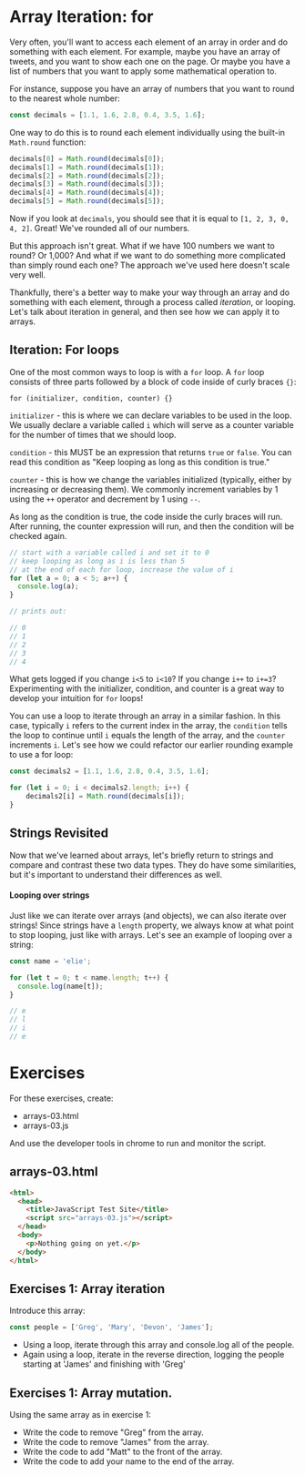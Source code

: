 # Array Iteration: for

Very often, you'll want to access each element of an array in order and do something with each element. For example, maybe you have an array of tweets, and you want to show each one on the page. Or maybe you have a list of numbers that you want to apply some mathematical operation to.

For instance, suppose you have an array of numbers that you want to round to the nearest whole number:

~~~javascript
const decimals = [1.1, 1.6, 2.8, 0.4, 3.5, 1.6];
~~~

One way to do this is to round each element individually using the built-in `Math.round` function:

~~~javascript
decimals[0] = Math.round(decimals[0]);
decimals[1] = Math.round(decimals[1]);
decimals[2] = Math.round(decimals[2]);
decimals[3] = Math.round(decimals[3]);
decimals[4] = Math.round(decimals[4]);
decimals[5] = Math.round(decimals[5]);
~~~

Now if you look at `decimals`, you should see that it is equal to `[1, 2, 3, 0, 4, 2]`. Great! We've rounded all of our numbers.

But this approach isn't great. What if we have 100 numbers we want to round? Or 1,000? And what if we want to do something more complicated than simply round each one? The approach we've used here doesn't scale very well.

Thankfully, there's a better way to make your way through an array and do something with each element, through a process called _iteration_, or looping. Let's talk about iteration in general, and then see how we can apply it to arrays.

## Iteration: For loops

One of the most common ways to loop is with a `for` loop. A `for` loop consists of three parts followed by a block of code inside of curly braces `{}`:

`for (initializer, condition, counter) {}`

`initializer` - this is where we can declare variables to be used in the loop. We usually declare a variable called `i` which will serve as a counter variable for the number of times that we should loop.

`condition` - this MUST be an expression that returns `true` or `false`. You can read this condition as "Keep looping as long as this condition is true."

`counter` - this is how we change the variables initialized (typically, either by increasing or decreasing them). We commonly increment variables by 1 using the `++` operator and decrement by 1 using `--`.

As long as the condition is true, the code inside the curly braces will run. After running, the counter expression will run, and then the condition will be checked again.

~~~javascript
// start with a variable called i and set it to 0
// keep looping as long as i is less than 5
// at the end of each for loop, increase the value of i
for (let a = 0; a < 5; a++) {
  console.log(a);
}

// prints out:

// 0
// 1
// 2
// 3
// 4
~~~

What gets logged if you change `i<5` to `i<10`? If you change `i++` to `i+=3`? Experimenting with the initializer, condition, and counter is a great way to develop your intuition for `for` loops!

You can use a loop to iterate through an array in a similar fashion. In this case, typically `i` refers to the current index in the array, the `condition` tells the loop to continue until `i` equals the length of the array, and the `counter` increments `i`. Let's see how we could refactor our earlier rounding example to use a for loop:

~~~javascript
const decimals2 = [1.1, 1.6, 2.8, 0.4, 3.5, 1.6];

for (let i = 0; i < decimals2.length; i++) {
    decimals2[i] = Math.round(decimals[i]);
}
~~~


## Strings Revisited

Now that we've learned about arrays, let's briefly return to strings and compare and contrast these two data types. They do have some similarities, but it's important to understand their differences as well.

#### Looping over strings

Just like we can iterate over arrays (and objects), we can also iterate over strings! Since strings have a `length` property, we always know at what point to stop looping, just like with arrays. Let's see an example of looping over a string:

~~~javascript
const name = 'elie';

for (let t = 0; t < name.length; t++) {
  console.log(name[t]);
}

// e
// l
// i
// e
~~~

# Exercises

For these exercises, create:

- arrays-03.html
- arrays-03.js

And use the developer tools in chrome to run and monitor the script.

## arrays-03.html

~~~html
<html> 
  <head>
    <title>JavaScript Test Site</title>
    <script src="arrays-03.js"></script>
  </head>
  <body>
    <p>Nothing going on yet.</p>
  </body>
</html>
~~~

## Exercises 1: Array iteration

Introduce this array:
~~~javascript
const people = ['Greg', 'Mary', 'Devon', 'James'];
~~~

- Using a loop, iterate through this array and console.log all of the people.
- Again using a loop, iterate in the reverse direction, logging the people starting at 'James' and finishing with 'Greg'

## Exercises 1: Array mutation.

Using the same array as in exercise 1:

- Write the code to remove "Greg" from the array.
- Write the code to remove "James" from the array.
- Write the code to add "Matt" to the front of the array.
- Write the code to add your name to the end of the array.

